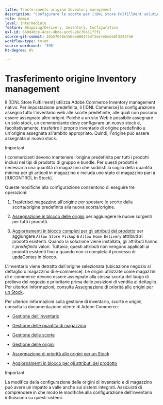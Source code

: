 ```yaml
---
title: Trasferimento origine Inventory management
description: "Configurare le scorte per [!DNL Store Fulfillment solution] con Adobe Commerce Inventory management. Impostare un nuovo magazzino e trasferirlo al di fuori del magazzino predefinito in modo da poterlo assegnare alle origini configurate per abilitare le funzionalità di prelievo del magazzino richieste dalla soluzione di evasione del magazzino."
role: Admin
level: Intermediate
feature: Shipping/Delivery, Inventory, Configuration
exl-id: 669d4dce-4cac-4bde-acc5-26c70a51f7f1
source-git-commit: 36b57648e156ead801764f3ee4e5e6a0f3245fe6
workflow-type: tm+mt
source-wordcount: '396'
ht-degree: 0%

---
```



# Trasferimento origine Inventory management

Il [!DNL Store Fulfillment] utilizza Adobe Commerce Inventory management nativo. Per impostazione predefinita, il [!DNL Commerce] la configurazione assegna tutto l&#39;inventario web alle scorte predefinite, alle quali non possono essere assegnate altre origini. Poiché a un sito Web è possibile assegnare un solo stock, un commerciante deve configurare un nuovo stock e, facoltativamente, trasferire il proprio inventario di origine predefinito a un&#39;origine assegnata all&#39;ambito appropriato. Quindi, l&#39;origine può essere assegnata al nuovo stock.

>[!IMPORTANT]
>
>I commercianti devono mantenere l’origine predefinita per tutti i prodotti inclusi nei tipi di prodotto di gruppo e bundle. Per questi prodotti è necessaria una quantità di magazzino che soddisfi la soglia della quantità minima per gli articoli in magazzino e includa uno stato di magazzino pari a [!UICONTROL In Stock].

Queste modifiche alla configurazione consentono di eseguire tre operazioni:

1. [Trasferisci magazzino all&#39;origine](https://docs.magento.com/user-guide/catalog/inventory-bulk-transfer-inventory.html) per spostare le scorte dalla scorta/origine predefinita alla nuova scorta/origine.

1. [Assegnazione in blocco delle origini](https://docs.magento.com/user-guide/catalog/inventory-bulk-assign-sources.html) per aggiungere le nuove sorgenti per tutti i prodotti.

1. [Aggiornamenti in blocco completi per gli attributi del prodotto](https://docs.magento.com/user-guide/stores/bulk-product-attribute-update.html) per aggiungere `Allow Store Pickup` e `Allow Home Delivery` attributi ai prodotti esistenti. Quando la soluzione viene installata, gli attributi hanno il *predefinito* valori. Tuttavia, questi attributi non vengono applicati ai prodotti esistenti fino a quando non si completa il processo di updaContes in blocco.

L&#39;inventario viene detratto dall&#39;origine selezionata (ubicazione negozio al dettaglio o magazzino di e-commerce). Le origini utilizzate come magazzini di e-commerce devono essere assegnate alla stessa scorta del luogo di prelievo del negozio e prioritarie prima delle posizioni di vendita al dettaglio. Per ulteriori informazioni, consulta [Assegnazione di priorità alle origini per un Stock](https://docs.magento.com/user-guide/catalog/inventory-stock-priority.html).

Per ulteriori informazioni sulla gestione di inventario, scorte e origini, consulta la documentazione utente di Adobe Commerce:

- [Gestione dell’inventario](https://docs.magento.com/user-guide/catalog/inventory-management.html)

- [Gestione delle quantità di magazzino](https://docs.magento.com/user-guide/catalog/inventory-manage-inventory-quantities.html)

- [Gestione delle scorte](https://docs.magento.com/user-guide/catalog/inventory-stock.html)

- [Gestione delle origini](https://docs.magento.com/user-guide/catalog/inventory-sources.html)

- [Assegnazione di priorità alle origini per un Stock](https://docs.magento.com/user-guide/catalog/inventory-stock-priority.html)

- [Aggiornamenti in blocco per gli attributi del prodotto](https://docs.magento.com/user-guide/stores/bulk-product-attribute-update.html)


>[!IMPORTANT]
>
>La modifica della configurazione delle origini di inventario e di magazzino può avere un impatto a valle anche sui sistemi integrati. Assicurati di comprendere in che modo le modifiche alla configurazione dell’inventario influiscono su questi sistemi.
